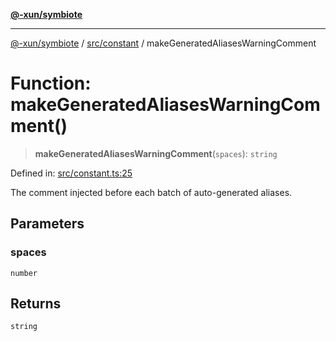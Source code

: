 [**@-xun/symbiote**](../../../README.md)

***

[@-xun/symbiote](../../../README.md) / [src/constant](../README.md) / makeGeneratedAliasesWarningComment

# Function: makeGeneratedAliasesWarningComment()

> **makeGeneratedAliasesWarningComment**(`spaces`): `string`

Defined in: [src/constant.ts:25](https://github.com/Xunnamius/symbiote/blob/1ec1b7bdf126210dcfd31b34e7c9448cbcc26d1c/src/constant.ts#L25)

The comment injected before each batch of auto-generated aliases.

## Parameters

### spaces

`number`

## Returns

`string`
